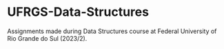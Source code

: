 # UFRGS-Data-Structures
Assignments made during Data Structures course at Federal University of Rio Grande do Sul (2023/2).
